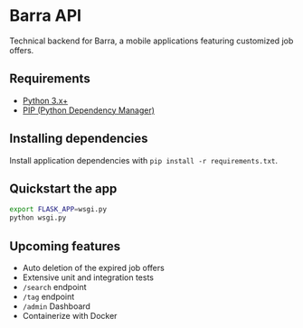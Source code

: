 # Barra API
Technical backend for Barra, a mobile applications featuring customized job offers.

## Requirements
* [Python 3.x+](https://www.python.org/downloads/)
* [PIP (Python Dependency Manager)](https://pip.pypa.io/en/stable/installing/)

## Installing dependencies
Install application dependencies with `pip install -r requirements.txt`.

## Quickstart the app
```bash
export FLASK_APP=wsgi.py 
python wsgi.py
```
## Upcoming features 
* Auto deletion of the expired job offers
* Extensive unit and integration tests
* `/search` endpoint
* `/tag` endpoint
* `/admin` Dashboard 
* Containerize with Docker